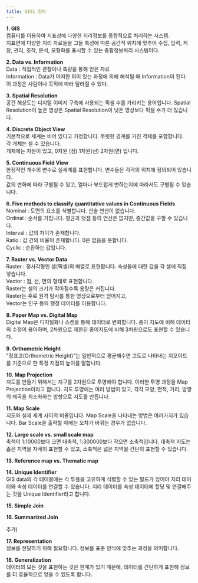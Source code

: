 ```yaml
---
title: GIS1 정의
---
```


**1. GIS**   
컴퓨터를 이용하여 지표상에 다양한 지리정보를 종합적으로 처리하는 시스템.   
지표면에 다양한 지리 자료들을 그들 특성에 따른 공간적 위치에 맞추어 수집, 입력, 저장, 관리, 조작, 분석, 모형화를 표시할 수 있는 종합정보처리 시스템이다.

**2. Data vs. Information**   
Data : 직접적인 관찰이나 측량을 통해 얻은 자료   
Information : Data가 어떠한 의미 있는 과정에 의해 해석될 때 Information이 된다. 이 과정은 사람이나 목적에 따라 달라질 수 있다.

**3. Spatial Resolution**  
공간 해상도는 디지털 이미지 구축에 사용되는 픽셀 수를 가리키는 용어입니다. Spatial Resolution이 높은 영상은 Spatial Resolution이 낮은 영상보다 픽셀 수가 더 많습니다.

**4. Discrete Object View**   
기본적으로 세계는 비어 있다고 가정합니다. 뚜렷한 경계를 가진 객체를 포함합니다.      
각 개체는 셀 수 있습니다.     
개체에는 차원이 있고, 0차원 (점) 1차원(선) 2차원(면) 입니다.   

**5. Continuous Field View**   
한정적인 개수의 변수로 실세계를 표현합니다. 변수들은 각각의 위치에 정의되어 있습니다.    
값의 변화에 따라 구별될 수 있고, 얼마나 부드럽게 변하는지에 따라서도 구별될 수 있습니다.   

**6. Five methods to classify quantitative values in Continuous Fields**   
Nominal : 도면의 요소를 식별합니다. 산술 연산이 없습니다.   
Ordinal : 순서를 가집니다. 평균과 덧셈 등의 연산은 없지만, 중간값을 구할 수 있습니다.   
Interval : 값의 차이가 존재합니다.   
Ratio : 값 간의 비율이 존재합니다. 0은 없음을 뜻합니다.   
Cyclic : 순환하는 값입니다.   

**7. Raster vs. Vector Data**   
Raster : 정사각형인 셀(픽셀)의 배열로 표현합니다. 속성들에 대한 값을 각 셀에 직접 넣습니다.    
Vector : 점, 선, 면의 형태로 표현합니다.   
Raster는 셀의 크기가 작아질수록 용량은 커집니다.   
Raster는 주로 원격 탐사를 통한 영상으로부터 얻어지고,   
Vector는 인구 등의 행정 데이터를 이용합니다.   

**8. Paper Map vs. Digital Map**   
Digital Map은 디지털화나 스캔을 통해 데이터로 변화합니다. 종이 지도에 비해 데이터의 수정이 용이하며, 2차원으로 제한된 종이지도에 비해 3차원으로도 표현할 수 있습니다.

**9. Orthometric Height**   
"정표고(Orthometric Height)"는 일반적으로 평균해수면 고도로 나타내는 지오이드를 기준으로 한 특정 지점의 높이를 말합니다.

**10. Map Projection**   
지도를 만들기 위해서는 지구를 2차원으로 투영해야 합니다. 이러한 투영 과정을 Map Projection이라고 합니다. 지도 투영에는 여러 방법이 있고, 각각 모양, 면적, 거리, 방향의 왜곡을 최소화하는 방향으로 지도를 만듭니다.

**11. Map Scale**   
지도와 실제 세계 사이의 비율입니다. Map Scale을 나타내는 방법은 여러가지가 있습니다. Bar Scale을 출력할 때에는 오차가 바뀌는 경우가 없습니다.

**12. Large scale vs. small scale map**   
축척이 1:10000보다 크면 대축척, 1:300000보다 작으면 소축척입니다. 대축척 지도는 좁은 지역을 자세히 표현할 수 있고, 소축척은 넓은 지역을 간단히 표현할 수 있습니다.

**13. Reference map vs. Thematic map**   

**14. Unique Identifier**   
GIS data의 각 테이블에는 각 투플을 고유하게 식별할 수 있는 필드가 있어야 지리 데이터와 속성 데이터를 연결할 수 있습니다. 지리 데이터를 속성 데이터에 할당 및 연결해주는 것을 Unique Identifier라고 합니다.

**15. Simple Join**

**16. Summarized Join**

추가)

**17. Representation**   
정보를 전달하기 위해 필요합니다. 정보를 표준 양식에 맞추는 과정을 의미합니다.

**18. Generalization**   
데이터의 모든 것을 표현하는 것은 한계가 있기 때문에, 데이터를 간단하게 표현해 정보를 더 효율적으로 얻을 수 있도록 합니다.
